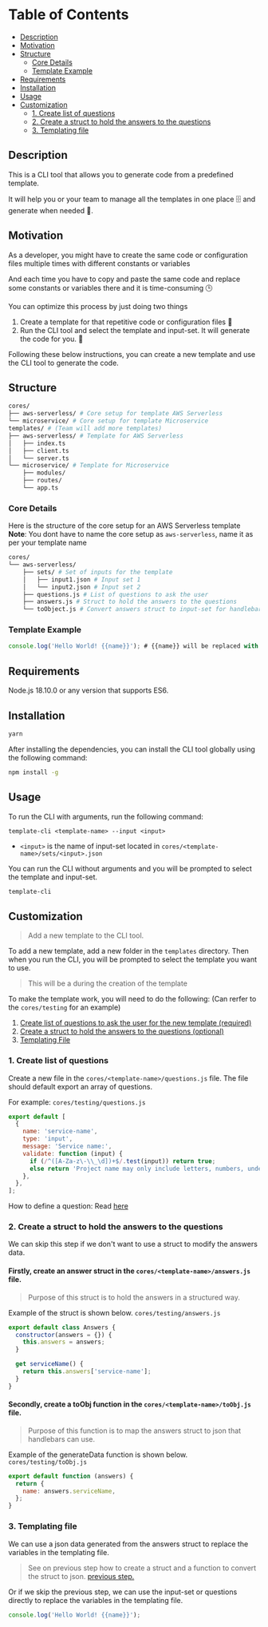 # Table of Contents
- [Description](#description)
- [Motivation](#motivation)
- [Structure](#structure)
  - [Core Details](#core-details)
  - [Template Example](#template-example)
- [Requirements](#requirements)
- [Installation](#installation)
- [Usage](#usage)
- [Customization](#customization)
  - [1. Create list of questions](#1-create-list-of-questions)
  - [2. Create a struct to hold the answers to the questions](#2-create-a-struct-to-hold-the-answers-to-the-questions)
  - [3. Templating file](#3-templating-file)

## Description
This is a CLI tool that allows you to generate code from a predefined template.

It will help you or your team to manage all the templates in one place 🗄️ and generate when needed 🔨.

## Motivation
As a developer, you might have to create the same code or configuration files multiple times with different constants or variables

And each time you have to copy and paste the same code and replace some constants or variables there and it is time-consuming 🕒

You can optimize this process by just doing two things
1. Create a template for that repetitive code or configuration files 📝
2. Run the CLI tool and select the template and input-set. It will generate the code for you. 🚀

Following these below instructions, you can create a new template and use the CLI tool to generate the code.

## Structure
```bash
cores/
├── aws-serverless/ # Core setup for template AWS Serverless
└── microservice/ # Core setup for template Microservice
templates/ # (Team will add more templates)
├── aws-serverless/ # Template for AWS Serverless
│   ├── index.ts
│   ├── client.ts
│   └── server.ts
└── microservice/ # Template for Microservice
    ├── modules/
    ├── routes/
    └── app.ts
```

### Core Details
Here is the structure of the core setup for an AWS Serverless template
**Note**: You dont have to name the core setup as `aws-serverless`, name it as per your template name

```bash
cores/
└── aws-serverless/
    ├── sets/ # Set of inputs for the template
    │   ├── input1.json # Input set 1
    │   └── input2.json # Input set 2
    ├── questions.js # List of questions to ask the user
    ├── answers.js # Struct to hold the answers to the questions
    └── toObject.js # Convert answers struct to input-set for handlebars
```

### Template Example
```javascript
console.log('Hello World! {{name}}'); # {{name}} will be replaced with the input-set
```

## Requirements
Node.js 18.10.0 or any version that supports ES6.

## Installation
```bash
yarn
```
After installing the dependencies, you can install the CLI tool globally using the following command:
```bash
npm install -g
```

## Usage
To run the CLI with arguments, run the following command:
```
template-cli <template-name> --input <input>
```

- `<input>` is the name of input-set located in `cores/<template-name>/sets/<input>.json`

You can run the CLI without arguments and you will be prompted to select the template and input-set.
```bash
template-cli
```

## Customization

> Add a new template to the CLI tool.

To add a new template, add a new folder in the `templates` directory. Then when you run the CLI, you will be prompted to select the template you want to use.
> This will be a <template-name> during the creation of the template

To make the template work, you will need to do the following: (Can rerfer to the `cores/testing` for an example)

1. [Create list of questions to ask the user for the new template (required)](#1-create-list-of-questions)
2. [Create a struct to hold the answers to the questions (optional)](#2-create-a-struct-to-hold-the-answers-to-the-questions)
3. [Templating File](#3-templating-file)

### 1. Create list of questions
Create a new file in the `cores/<template-name>/questions.js` file. The file should default export an array of questions.

For example:
`cores/testing/questions.js`
```javascript
export default [
  {
    name: 'service-name',
    type: 'input',
    message: 'Service name:',
    validate: function (input) {
      if (/^([A-Za-z\-\\_\d])+$/.test(input)) return true;
      else return 'Project name may only include letters, numbers, underscores and hashes.';
    },
  },
];
```

How to define a question: Read [here](https://github.com/SBoudrias/Inquirer.js/blob/master/packages/inquirer/README.md#question)

### 2. Create a struct to hold the answers to the questions

We can skip this step if we don't want to use a struct to modify the answers data.

#### Firstly, create an **answer struct** in the `cores/<template-name>/answers.js` file.
> Purpose of this struct is to hold the answers in a structured way.

Example of the struct is shown below.
`cores/testing/answers.js`
```javascript
export default class Answers {
  constructor(answers = {}) {
    this.answers = answers;
  }

  get serviceName() {
    return this.answers['service-name'];
  }
}
```


#### Secondly, create a **toObj function** in the `cores/<template-name>/toObj.js` file.
> Purpose of this function is to map the answers struct to json that handlebars can use.

Example of the generateData function is shown below.
`cores/testing/toObj.js`
```javascript
export default function (answers) {
  return {
    name: answers.serviceName,
  };
}
```

### 3. Templating file

We can use a json data generated from the answers struct to replace the variables in the templating file.

> See on previous step how to create a struct and a function to convert the struct to json. [previous step.](#secondly-create-a-generatedata-function-in-the-structstemplate-namegeneratedatajs-file)

Or if we skip the previous step, we can use the input-set or questions directly to replace the variables in the templating file.

```javascript
console.log('Hello World! {{name}}');
```
